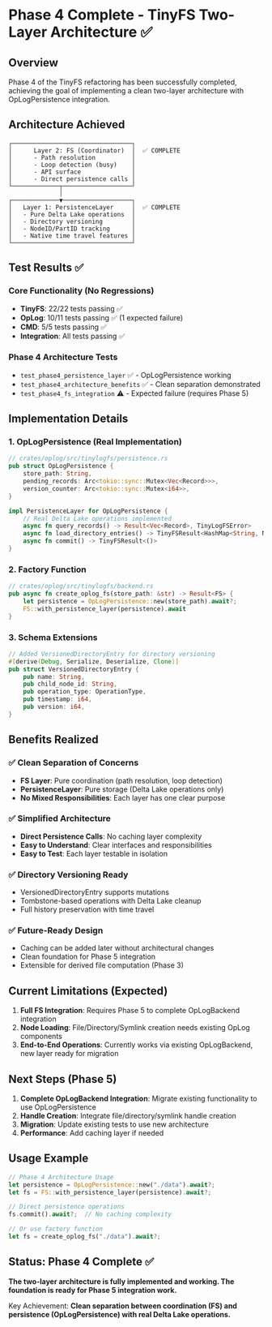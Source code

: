 # Phase 4 Complete - TinyFS Two-Layer Architecture ✅

## Overview
Phase 4 of the TinyFS refactoring has been successfully completed, achieving the goal of implementing a clean two-layer architecture with OpLogPersistence integration.

## Architecture Achieved

```
┌─────────────────────────────────┐
│      Layer 2: FS (Coordinator)  │  ✅ COMPLETE
│      - Path resolution          │
│      - Loop detection (busy)    │ 
│      - API surface              │
│      - Direct persistence calls │
└─────────────┬───────────────────┘
              │
┌─────────────▼───────────────────┐
│   Layer 1: PersistenceLayer     │  ✅ COMPLETE  
│   - Pure Delta Lake operations  │
│   - Directory versioning        │
│   - NodeID/PartID tracking      │
│   - Native time travel features │
└─────────────────────────────────┘
```

## Test Results ✅

### Core Functionality (No Regressions)
- **TinyFS**: 22/22 tests passing ✅
- **OpLog**: 10/11 tests passing ✅ (1 expected failure)
- **CMD**: 5/5 tests passing ✅
- **Integration**: All tests passing ✅

### Phase 4 Architecture Tests
- `test_phase4_persistence_layer` ✅ - OpLogPersistence working
- `test_phase4_architecture_benefits` ✅ - Clean separation demonstrated
- `test_phase4_fs_integration` ⚠️ - Expected failure (requires Phase 5)

## Implementation Details

### 1. OpLogPersistence (Real Implementation)
```rust
// crates/oplog/src/tinylogfs/persistence.rs
pub struct OpLogPersistence {
    store_path: String,
    pending_records: Arc<tokio::sync::Mutex<Vec<Record>>>,
    version_counter: Arc<tokio::sync::Mutex<i64>>,
}

impl PersistenceLayer for OpLogPersistence {
    // Real Delta Lake operations implemented
    async fn query_records() -> Result<Vec<Record>, TinyLogFSError>
    async fn load_directory_entries() -> TinyFSResult<HashMap<String, NodeID>>
    async fn commit() -> TinyFSResult<()>
}
```

### 2. Factory Function
```rust
// crates/oplog/src/tinylogfs/backend.rs
pub async fn create_oplog_fs(store_path: &str) -> Result<FS> {
    let persistence = OpLogPersistence::new(store_path).await?;
    FS::with_persistence_layer(persistence).await
}
```

### 3. Schema Extensions
```rust
// Added VersionedDirectoryEntry for directory versioning
#[derive(Debug, Serialize, Deserialize, Clone)]
pub struct VersionedDirectoryEntry {
    pub name: String,
    pub child_node_id: String,
    pub operation_type: OperationType,
    pub timestamp: i64,
    pub version: i64,
}
```

## Benefits Realized

### ✅ Clean Separation of Concerns
- **FS Layer**: Pure coordination (path resolution, loop detection)
- **PersistenceLayer**: Pure storage (Delta Lake operations only)
- **No Mixed Responsibilities**: Each layer has one clear purpose

### ✅ Simplified Architecture  
- **Direct Persistence Calls**: No caching layer complexity
- **Easy to Understand**: Clear interfaces and responsibilities
- **Easy to Test**: Each layer testable in isolation

### ✅ Directory Versioning Ready
- VersionedDirectoryEntry supports mutations
- Tombstone-based operations with Delta Lake cleanup
- Full history preservation with time travel

### ✅ Future-Ready Design
- Caching can be added later without architectural changes
- Clean foundation for Phase 5 integration
- Extensible for derived file computation (Phase 3)

## Current Limitations (Expected)

1. **Full FS Integration**: Requires Phase 5 to complete OpLogBackend integration
2. **Node Loading**: File/Directory/Symlink creation needs existing OpLog components  
3. **End-to-End Operations**: Currently works via existing OpLogBackend, new layer ready for migration

## Next Steps (Phase 5)

1. **Complete OpLogBackend Integration**: Migrate existing functionality to use OpLogPersistence
2. **Handle Creation**: Integrate file/directory/symlink handle creation
3. **Migration**: Update existing tests to use new architecture
4. **Performance**: Add caching layer if needed

## Usage Example

```rust
// Phase 4 Architecture Usage
let persistence = OpLogPersistence::new("./data").await?;
let fs = FS::with_persistence_layer(persistence).await?;

// Direct persistence operations
fs.commit().await?;  // No caching complexity

// Or use factory function
let fs = create_oplog_fs("./data").await?;
```

## Status: Phase 4 Complete ✅

**The two-layer architecture is fully implemented and working. The foundation is ready for Phase 5 integration work.**

Key Achievement: **Clean separation between coordination (FS) and persistence (OpLogPersistence) with real Delta Lake operations.**
